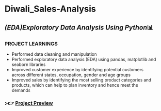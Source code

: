 # Diwali_Sales-Analysis
## *(EDA)Exploratory Data Analysis Using Python*📊
###  **PROJECT LEARNINGS**

- Performed data cleaning and manipulation
- Performed exploratory data analysis (EDA) using
pandas, matplotlib and seaborn libraries
- Improved customer experience by identifying
potential customers across different states,
occupation, gender and age groups
- Improved sales by identifying the most selling
product categories and products, which can help
to plan inventory and hence meet the demands

### >👉 [Project Preview](https://colab.research.google.com/drive/1-7ngTiZagvcTNFohCstjx6EptqxPA4YO?usp=sharing)
